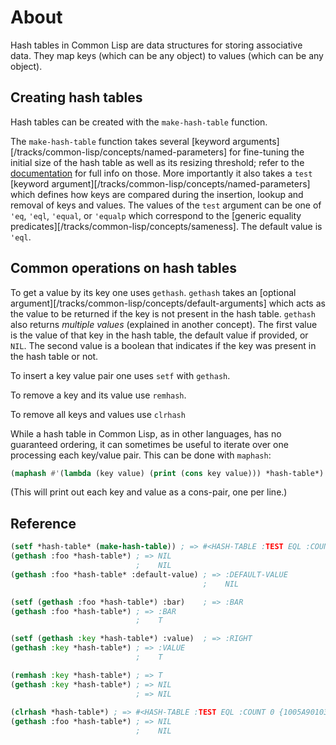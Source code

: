 # About

Hash tables in Common Lisp are data structures for storing associative data. 
They map keys (which can be any object) to values (which can be any object). 

## Creating hash tables

Hash tables can be created with the `make-hash-table` function.

The `make-hash-table` function takes several [keyword arguments][/tracks/common-lisp/concepts/named-parameters] for fine-tuning the initial size of the hash table as well as its resizing threshold; refer to the [documentation][hyperspec-make-hash-table] for full info on those.
More importantly it also takes a `test` [keyword argument][/tracks/common-lisp/concepts/named-parameters] which defines how keys are compared during the insertion, lookup and removal of keys and values.
The values of the `test` argument can be one of `'eq`, `'eql`, `'equal`, or `'equalp` which correspond to the [generic equality predicates][/tracks/common-lisp/concepts/sameness]. 
The default value is `'eql`.

## Common operations on hash tables

To get a value by its key one uses `gethash`.
`gethash` takes an [optional argument][/tracks/common-lisp/concepts/default-arguments] which acts as the value to be returned if the key is not present in the hash table.
`gethash` also returns _multiple values_ (explained in another concept). 
The first value is the value of that key in the hash table, the default value if provided, or `NIL`.
The second value is a boolean that indicates if the key was present in the hash table or not.

To insert a key value pair one uses `setf` with `gethash`.

To remove a key and its value use `remhash`.

To remove all keys and values use `clrhash`


While a hash table in Common Lisp, as in other languages, has no guaranteed ordering, it can sometimes be useful to iterate over one processing each key/value pair.
This can be done with `maphash`:

```lisp
(maphash #'(lambda (key value) (print (cons key value))) *hash-table*)
```
(This will print out each key and value as a cons-pair, one per line.)

## Reference

```lisp
(setf *hash-table* (make-hash-table)) ; => #<HASH-TABLE :TEST EQL :COUNT 0 {100375FD23}>
(gethash :foo *hash-table*) ; => NIL
                            ;    NIL
(gethash :foo *hash-table* :default-value) ; => :DEFAULT-VALUE
                                           ;    NIL

(setf (gethash :foo *hash-table*) :bar)    ; => :BAR
(gethash :foo *hash-table*) ; => :BAR
                            ;    T

(setf (gethash :key *hash-table*) :value)  ; => :RIGHT
(gethash :key *hash-table*) ; => :VALUE
                            ;    T

(remhash :key *hash-table*) ; => T
(gethash :key *hash-table*) ; => NIL
                            ; => NIL
                            
(clrhash *hash-table*) ; => #<HASH-TABLE :TEST EQL :COUNT 0 {1005A90103}>
(gethash :foo *hash-table*) ; => NIL
                            ;    NIL
```

[hyperspec-make-hash-table]: http://www.lispworks.com/documentation/HyperSpec/Body/f_mk_has.htm#make-hash-table
